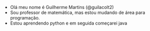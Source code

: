 - Olá meu nome é Guilherme Martins (@guilacolt2)
- Sou professor de matemática, mas estou mudando de área para programação.
- Estou aprendendo python e em seguida começarei java

